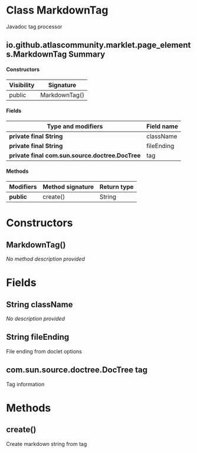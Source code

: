 Class MarkdownTag
=================
Javadoc tag processor

io.github.atlascommunity.marklet.page_elements.MarkdownTag Summary
-------
#### Constructors
| Visibility | Signature     |
| ---------- | ------------- |
| public     | MarkdownTag() |
#### Fields
| Type and modifiers                               | Field name |
| ------------------------------------------------ | ---------- |
| **private final String**                         | className  |
| **private final String**                         | fileEnding |
| **private final com.sun.source.doctree.DocTree** | tag        |
#### Methods
| Modifiers  | Method signature | Return type |
| ---------- | ---------------- | ----------- |
| **public** | create()         | String      |

Constructors
============
MarkdownTag()
-------------
*No method description provided*


Fields
======
String className
--------------------------
*No description provided*


String fileEnding
---------------------------
File ending from doclet options


com.sun.source.doctree.DocTree tag
----------------------------------
Tag information


Methods
=======
create()
--------
Create markdown string from tag


